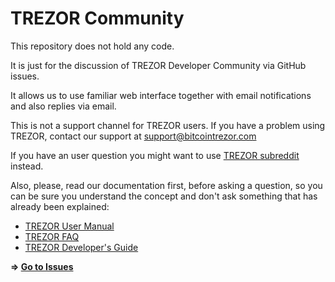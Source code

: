 # TREZOR Community

This repository does not hold any code.

It is just for the discussion of TREZOR Developer Community via GitHub issues.

It allows us to use familiar web interface together with email notifications and also replies via email.

This is not a support channel for TREZOR users. If you have a problem using TREZOR, contact our support at support@bitcointrezor.com

If you have an user question you might want to use [TREZOR subreddit](https://www.reddit.com/r/TREZOR) instead.

Also, please, read our documentation first, before asking a question, so you can be sure you understand the concept and don't ask something that has already been explained:

* [TREZOR User Manual](https://doc.satoshilabs.com/trezor-user/)
* [TREZOR FAQ](https://doc.satoshilabs.com/trezor-faq/)
* [TREZOR Developer's Guide](https://doc.satoshilabs.com/trezor-tech/)

**⇒ [Go to Issues](https://github.com/trezor/community/issues)**
